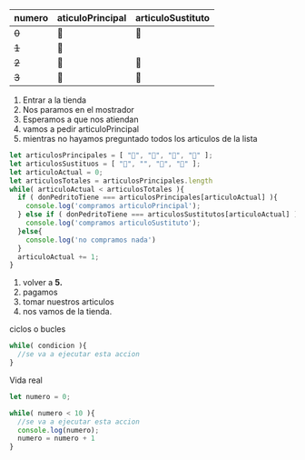 | numero | aticuloPrincipal | articuloSustituto |
| ----------- | ----------- | ----------- |
| ~~0~~ | 🍖 | 🍗 |
| ~~1~~ | 🍎 | 
| ~~2~~ | 🍓 | 🍒 |
| ~~3~~ | 🍉 | 🍈 |

1. Entrar a la tienda
2. Nos paramos en el mostrador
3. Esperamos a que nos atiendan
4. vamos a pedir articuloPrincipal
5. mientras no hayamos preguntado todos los articulos de la lista
   
``` javascript
let articulosPrincipales = [ "🍖", "🍎", "🍓", "🍉" ];
let articulosSustituos = [ "🍗", "", "🍒", "🍈" ];
let articuloActual = 0;
let articulosTotales = articulosPrincipales.length
while( articuloActual < articulosTotales ){
  if ( donPedritoTiene === articulosPrincipales[articuloActual] ){
    console.log('compramos articuloPrincipal');
  } else if ( donPedritoTiene === articulosSustitutos[articuloActual] ){
    console.log('compramos articuloSustituto');
  }else{
    console.log('no compramos nada')
  }
  articuloActual += 1;
}

```
1. volver a **5.**
2.  pagamos
3.  tomar nuestros articulos
4.  nos vamos de la tienda.

ciclos o bucles
``` javascript
while( condicion ){
  //se va a ejecutar esta accion
}
```

Vida real
``` javascript
let numero = 0;

while( numero < 10 ){
  //se va a ejecutar esta accion
  console.log(numero);
  numero = numero + 1
}
```